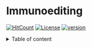 # Immunoediting

[![HitCount](http://hits.dwyl.com/wt12318/XSLiuLab/Immunoediting.svg)](http://hits.dwyl.com/wt12318/XSLiuLab/Immunoediting)
[![License](https://img.shields.io/badge/License-Apache%202.0-blue.svg)](https://opensource.org/licenses/Apache-2.0)
[![version](https://img.shields.io/badge/version-dev-green.svg)](https://shields.io/)

<details>
<summary>Table of content</summary>
  
## Table of content 

